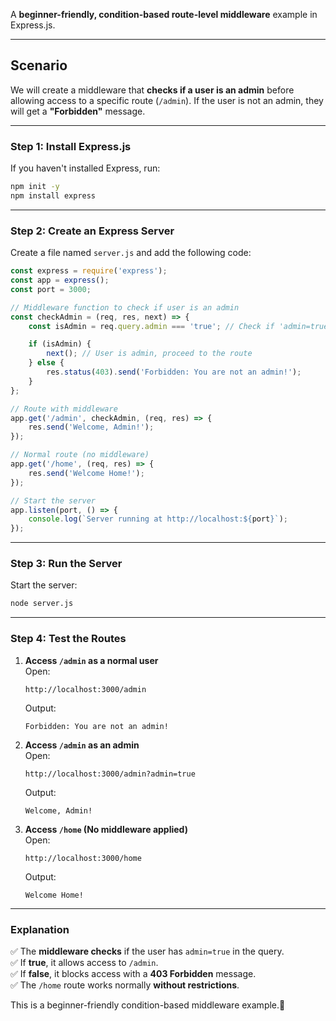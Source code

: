 A **beginner-friendly, condition-based route-level middleware** example in Express.js.

---

## **Scenario**
We will create a middleware that **checks if a user is an admin** before allowing access to a specific route (`/admin`). If the user is not an admin, they will get a **"Forbidden"** message.

---

### **Step 1: Install Express.js**
If you haven't installed Express, run:
```sh
npm init -y
npm install express
```

---

### **Step 2: Create an Express Server**
Create a file named `server.js` and add the following code:

```js
const express = require('express');
const app = express();
const port = 3000;

// Middleware function to check if user is an admin
const checkAdmin = (req, res, next) => {
    const isAdmin = req.query.admin === 'true'; // Check if 'admin=true' is in the query

    if (isAdmin) {
        next(); // User is admin, proceed to the route
    } else {
        res.status(403).send('Forbidden: You are not an admin!');
    }
};

// Route with middleware
app.get('/admin', checkAdmin, (req, res) => {
    res.send('Welcome, Admin!');
});

// Normal route (no middleware)
app.get('/home', (req, res) => {
    res.send('Welcome Home!');
});

// Start the server
app.listen(port, () => {
    console.log(`Server running at http://localhost:${port}`);
});
```

---

### **Step 3: Run the Server**
Start the server:
```sh
node server.js
```

---

### **Step 4: Test the Routes**
1. **Access `/admin` as a normal user**  
   Open:  
   ```
   http://localhost:3000/admin
   ```
   Output:  
   ```
   Forbidden: You are not an admin!
   ```

2. **Access `/admin` as an admin**  
   Open:  
   ```
   http://localhost:3000/admin?admin=true
   ```
   Output:  
   ```
   Welcome, Admin!
   ```

3. **Access `/home` (No middleware applied)**  
   Open:  
   ```
   http://localhost:3000/home
   ```
   Output:  
   ```
   Welcome Home!
   ```

---

### **Explanation**
✅ The **middleware checks** if the user has `admin=true` in the query.  
✅ If **true**, it allows access to `/admin`.  
✅ If **false**, it blocks access with a **403 Forbidden** message.  
✅ The `/home` route works normally **without restrictions**.  

This is a beginner-friendly condition-based middleware example.🚀